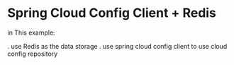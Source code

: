 # Spring Cloud Config Client + Redis

in This example:

. use Redis as the data storage
. use spring cloud config client to use cloud config repository